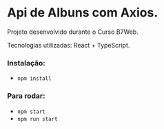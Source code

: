 # Api de Albuns com Axios.

Projeto desenvolvido durante o Curso B7Web.

Tecnologias utilizadas: React + TypeScript.

### Instalação:

- `npm install`

### Para rodar:

- `npm start`
- `npm run start`